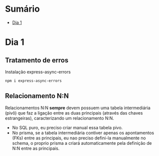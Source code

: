 # Sumário

- [Dia 1](#dia-1)

# Dia 1

## Tratamento de erros

Instalação express-async-errors

```bash
npm i express-async-errors
```

## Relacionamento N:N

Relacionamentos N:N **sempre** devem possuem uma tabela intermediária (pivô) que faz a ligação entre as duas principais (através das chaves estrangeiras), caracterizando um relacionamento N:N.

- No SQL puro, eu preciso criar manual essa tabela pivo.
- No prisma, se a tabela intermediária contiver apenas os apontamentos (FKs) entre as principais, eu nao preciso defini-la manualmente no schema, o proprio prisma a criará automaticamente pela definição de N:N entre as principais.
